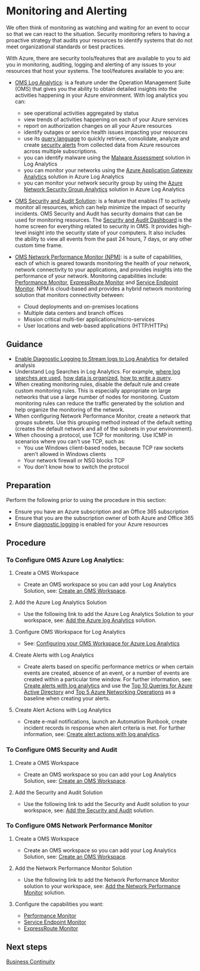 # Monitoring and Alerting

We often think of monitoring as watching and waiting for an event to occur so that we can react to the situation. Security monitoring refers to having a proactive strategy that audits your resources to identify systems that do not meet organizational standards or best practices.

With Azure, there are security tools/features that are available to you to aid you in monitoring, auditing, logging and alerting of any issues to your resources that host your systems. The tool/features available to you are:

 -  [OMS Log Analytics](https://docs.microsoft.com/en-us/azure/log-analytics/log-analytics-overview?toc=%2fazure%2foperations-management-suite%2ftoc.json): is a feature under the Operation Management Suite (OMS) that gives you the ability to obtain detailed insights into the activities happening in your Azure environment. With log analytics you can:
     - see operational activities aggregated by status 
     - view trends of activities happening on each of your Azure services 
     - report on authorization changes on all your Azure resources 
     - identify outages or service health issues impacting your resources 
     - use its [query language](https://docs.loganalytics.io/index) to quickly retrieve, consolidate, analyze and create [security alerts](https://docs.microsoft.com/en-us/azure/security-center/security-center-managing-and-responding-alerts) from collected data from Azure resources across multiple subscriptions. 
     - you can identify malware using the [Malware Assessment](https://docs.microsoft.com/en-us/azure/log-analytics/log-analytics-malware?toc=%2fazure%2foperations-management-suite%2ftoc.json) solution in Log Analytics 
     - you can monitor your networks using the [Azure Application Gateway Analytics](https://docs.microsoft.com/en-us/azure/log-analytics/log-analytics-azure-networking-analytics?toc=%2fazure%2foperations-management-suite%2ftoc.json#azure-application-gateway-analytics-solution-in-log-analytics) solution in Azure Log Analytics 
     - you can monitor your network security group by using the [Azure Network Security Group Analytics](https://docs.microsoft.com/en-us/azure/log-analytics/log-analytics-azure-networking-analytics?toc=%2fazure%2foperations-management-suite%2ftoc.json#azure-network-security-group-analytics-solution-in-log-analytics) solution in Azure Log Analytics
          
- [OMS Security and Audit Solution](https://docs.microsoft.com/en-us/azure/operations-management-suite/oms-security-getting-started#oms-security-and-audit-dashboard): is a feature that enables IT to actively monitor all resources, which can help minimize the impact of security incidents. OMS Security and Audit has security domains that can be used for monitoring resources. The [Security and Audit Dashboard](https://docs.microsoft.com/en-us/azure/operations-management-suite/oms-security-getting-started#oms-security-and-audit-dashboard) is the home screen for everything related to security in OMS. It provides high-level insight into the security state of your computers. It also includes the ability to view all events from the past 24 hours, 7 days, or any other custom time frame.

- [OMS Network Performance Monitor (NPM)](https://docs.microsoft.com/en-us/azure/log-analytics/log-analytics-network-performance-monitor): is a suite of capabilities, each of which is geared towards monitoring the health of your network, network connectivity to your applications, and provides insights into the performance of your network. Monitoring capabilities include: [Performance Monitor](https://docs.microsoft.com/en-us/azure/log-analytics/log-analytics-network-performance-monitor-performance-monitor), [ExpressRoute Monitor](https://docs.microsoft.com/en-us/azure/log-analytics/log-analytics-network-performance-monitor-expressroute) and [Service Endpoint Monitor](https://docs.microsoft.com/en-us/azure/log-analytics/log-analytics-network-performance-monitor-service-endpoint). NPM is cloud-based and provides a hybrid network monitoring solution that monitors connectivity between:
     - Cloud deployments and on-premises locations
     - Multiple data centers and branch offices
     - Mission critical multi-tier applications/micro-services
     - User locations and web-based applications (HTTP/HTTPs)

## Guidance

- [Enable Diagnostic Logging to Stream logs to Log Analytics](https://docs.microsoft.com/en-us/azure/monitoring-and-diagnostics/monitor-stream-diagnostic-logs-log-analytics) for detailed analysis 
- Understand Log Searches in Log Analytics. For example, [where log searches are used](https://docs.microsoft.com/en-us/azure/log-analytics/log-analytics-log-search#where-log-searches-are-used), [how data is organized](https://docs.microsoft.com/en-us/azure/log-analytics/log-analytics-log-search#how-log-analytics-data-is-organized), [how to write a query](https://docs.microsoft.com/en-us/azure/log-analytics/log-analytics-log-search#writing-a-query). 
- When creating monitoring rules, disable the default rule and create custom monitoring rules. This is especially appropriate on large networks that use a large number of nodes for monitoring. Custom monitoring rules can reduce the traffic generated by the solution and help organize the monitoring of the network. 
- When configuring Network Performance Monitor, create a network that groups subnets. Use this grouping method instead of the default setting (creates the default network and all of the subnets in your environment). 
- When choosing a protocol, use TCP for monitoring. Use ICMP in scenarios where you can't use TCP, such as:  
    - You use Windows client-based nodes, because TCP raw sockets aren't allowed in Windows clients 
    - Your network firewall or NSG blocks TCP 
    - You don't know how to switch the protocol 


## Preparation 

Perform the following prior to using the procedure in this section:   

  - Ensure you have an Azure subscription and an Office 365 subscription  
  - Ensure that you are the subscription owner of both Azure and Office 365 
  - Ensure [diagnostic logging](https://docs.microsoft.com/en-us/azure/cdn/cdn-azure-diagnostic-logs#enable-logging-with-azure-portal) is enabled for your Azure resources


## Procedure 

### To Configure OMS Azure Log Analytics:   

1. Create a OMS Workspace  
   - Create an OMS workspace so you can add your Log Analytics Solution, see: [Create an OMS Workspace](https://docs.microsoft.com/en-us/azure/log-analytics/log-analytics-quick-create-workspace).  

 2. Add the Azure Log Analytics Solution  
    - Use the following link to add the Azure Log Analytics Solution to your workspace, see: [Add the Azure log Analytics](https://docs.microsoft.com/en-us/azure/log-analytics/log-analytics-add-solutions) solution.

3. Configure OMS Workspace for Log Analytics  
   - See: [Configuring your OMS Workspace for Azure Log Analytics](/nmcgregor/Azure-Security/blob/master/4.3.1-Configuring-OMS-Workspace-for-Azure-Log-Analytics.md)  

4. Create Alerts with Log Analytics   

   - Create alerts based on specific performance metrics or when certain events are created, absence of an event, or a number of events are created within a particular time window.  For further information, see: [Create alerts with log analytics](https://docs.microsoft.com/en-us/azure/log-analytics/log-analytics-tutorial-response#create-alerts) and use the [Top 10 Queries for Azure Active Directory](/nmcgregor/Azure-Security/blob/master/4.3.2-Top-10-Queries-For-Azure-Active-Directory.md) and [Top 5 Azure Networking Operations](/nmcgregor/Azure-Security/blob/master/4.3.3-Top-5-Alerts-for-Azure-Networking-Operations.md) as a baseline when creating your alerts.

5. Create Alert Actions with Log Analytics   

   - Create e-mail notifications, launch an Automation Runbook, create incident records in response when alert criteria is met.  For further information, see: [Create alert actions with log analytics](https://docs.microsoft.com/en-us/azure/log-analytics/log-analytics-tutorial-response#alert-actions). 

### To Configure OMS Security and Audit

1. Create a OMS Workspace  
   - Create an OMS workspace so you can add your Log Analytics Solution, see: [Create an OMS Workspace](https://docs.microsoft.com/en-us/azure/log-analytics/log-analytics-quick-create-workspace).  
   
2. Add the Security and Audit Solution
   - Use the following link to add the Security and Audit solution to your workspace, see: [Add the Security and Audit](https://docs.microsoft.com/en-us/azure/operations-management-suite/oms-security-getting-started?toc=%2fazure%2flog-analytics%2ftoc.json#oms-security-and-audit-dashboard) solution.

### To Configure OMS Network Performance Monitor

1. Create a OMS Workspace  
   - Create an OMS workspace so you can add your Log Analytics Solution, see: [Create an OMS Workspace](https://docs.microsoft.com/en-us/azure/log-analytics/log-analytics-quick-create-workspace).  
   
2. Add the Network Performance Monitor Solution
   - Use the following link to add the Network Performance Monitor solution to your workspace, see: [Add the Network Performance Monitor](https://docs.microsoft.com/en-us/azure/log-analytics/log-analytics-network-performance-monitor#configure-the-solution) solution.
   
3. Configure the capabilities you want:
   - [Performance Monitor](https://docs.microsoft.com/en-us/azure/log-analytics/log-analytics-network-performance-monitor-performance-monitor#configuration)
   - [Service Endpoint Monitor](https://docs.microsoft.com/en-us/azure/log-analytics/log-analytics-network-performance-monitor-performance-monitor#configuration)
   - [ExpressRoute Monitor](https://docs.microsoft.com/en-us/azure/log-analytics/log-analytics-network-performance-monitor-expressroute#configuration)
   

## Next steps
[Business Continuity](/nmcgregor/Azure-Security/blob/master/4.4-Business-Continuity.md)
